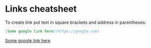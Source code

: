 # Links cheatsheet

To create link put text in square brackets and address in parentheses:

```markdown
[Some google link here](https://google.com)
```

[Some google link here](https://google.com)
